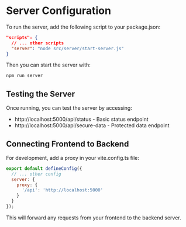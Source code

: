 # Server Configuration

To run the server, add the following script to your package.json:

```json
"scripts": {
  // ... other scripts
  "server": "node src/server/start-server.js"
}
```

Then you can start the server with:

```bash
npm run server
```

## Testing the Server

Once running, you can test the server by accessing:
- http://localhost:5000/api/status - Basic status endpoint
- http://localhost:5000/api/secure-data - Protected data endpoint

## Connecting Frontend to Backend

For development, add a proxy in your vite.config.ts file:

```javascript
export default defineConfig({
  // ... other config
  server: {
    proxy: {
      '/api': 'http://localhost:5000'
    }
  }
});
```

This will forward any requests from your frontend to the backend server.
